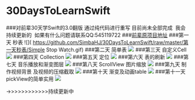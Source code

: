 # 30DaysToLearnSwift

###对前辈30天学Swift的3.0翻版  通过纯代码进行重写 目前尚未全部完成  我会持续更新的  如果有什么问题请联系QQ:545119722
###[前辈原项目地址](https://github.com/SimbaHJ/30DaysofSwift)
###第一天  秒表
![]( https://github.com/SimbaHJ/30DaysToLearnSwift/raw/master/第一天秒表/Simple Stop Watch.gif)
###第二天  简单表
![]( https://github.com/SimbaHJ/30DaysToLearnSwift/raw/master/第二天简单表/Customfont.gif)
###第三天  自定义Cell
![]( https://github.com/SimbaHJ/30DaysToLearnSwift/raw/master/第三天自定义cell/playvideo.gif)
###第四天  Collection
![]( https://github.com/SimbaHJ/30DaysToLearnSwift/raw/master/第四天collection/Carousel.gif)
###第五天  定位
![]( https://github.com/SimbaHJ/30DaysToLearnSwift/raw/master/第五天定位/第五天定位.gif)
###第六天  表的刷新
![]( https://github.com/SimbaHJ/30DaysToLearnSwift/raw/master/第六天表的刷新/第六天表的刷新.gif)
###第七天  音乐播放和渐变图层
![]( https://github.com/SimbaHJ/30DaysToLearnSwift/raw/master/第七天音乐播放和渐变图层/第七天音乐播放和渐变图层.gif)
###第八天  ScrollView 图片缩放
![]( https://github.com/SimbaHJ/30DaysToLearnSwift/raw/master/第八天图片缩放/第八天图片缩放.gif)
###第九天  制作视频背景 及视频的压缩截取 
![]( https://github.com/SimbaHJ/30DaysToLearnSwift/raw/master/第九天视频背景/videobg.gif)
###第十天  渐变及动画table
![]( https://github.com/SimbaHJ/30DaysToLearnSwift/raw/master/第十天渐变及动画table/第十天渐变及动画table.gif)
###第十一天  pickView的简单实用
![]( https://github.com/SimbaHJ/30DaysToLearnSwift/raw/master/第十一天老虎机/第十一天老虎机.gif)

->>>>>>>>>>>>持续更新中
